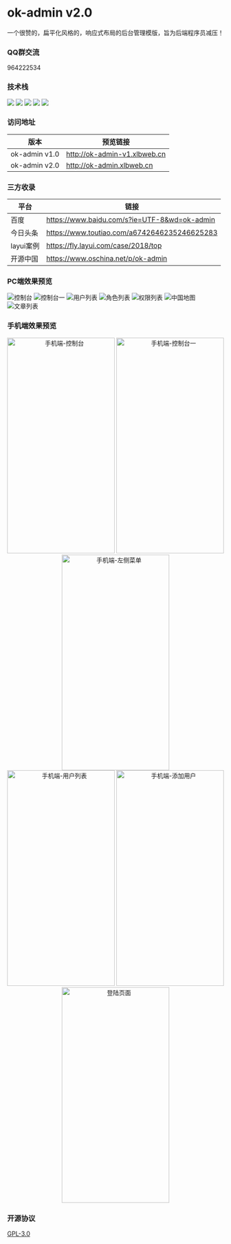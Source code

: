# ok-admin v2.0

一个很赞的，扁平化风格的，响应式布局的后台管理模版，旨为后端程序员减压！

### QQ群交流

964222534

### 技术栈

<p>
  <img src="https://img.shields.io/badge/layui-2.4.5-brightgreen.svg">
  <img src="https://img.shields.io/badge/zTree-3.5.40-brightgreen.svg">
  <img src="https://img.shields.io/badge/NProgress-0.2.0-brightgreen.svg">
  <img src="https://img.shields.io/badge/ECharts-2.0-brightgreen.svg">
  <img src="https://img.shields.io/badge/Animate.css-3.7.0-brightgreen.svg">
</p>

### 访问地址

| 版本 | 预览链接 |
| ---- | ---- |
| ok-admin v1.0 | http://ok-admin-v1.xlbweb.cn |
| ok-admin v2.0  | http://ok-admin.xlbweb.cn |

### 三方收录

| 平台 | 链接 |
| ---- | ---- |
| 百度 | https://www.baidu.com/s?ie=UTF-8&wd=ok-admin |
| 今日头条  | https://www.toutiao.com/a6742646235246625283 |
| layui案例 | https://fly.layui.com/case/2018/top |
| 开源中国 | https://www.oschina.net/p/ok-admin |

### PC端效果预览

![控制台](https://images.gitee.com/uploads/images/2019/0928/133150_4f541d2e_1152471.png "屏幕截图.png")
![控制台一](https://images.gitee.com/uploads/images/2019/0928/133215_c28c2f78_1152471.png "屏幕截图.png")
![用户列表](https://images.gitee.com/uploads/images/2019/0928/133254_6bfb7575_1152471.png "屏幕截图.png")
![角色列表](https://images.gitee.com/uploads/images/2019/0928/133314_6bb0b726_1152471.png "屏幕截图.png")
![权限列表](https://images.gitee.com/uploads/images/2019/0928/133347_eb37eb95_1152471.png "屏幕截图.png")
![中国地图](https://images.gitee.com/uploads/images/2019/0928/133414_848c2992_1152471.png "屏幕截图.png")
![文章列表](https://images.gitee.com/uploads/images/2019/0928/133443_1b312757_1152471.png "屏幕截图.png")

### 手机端效果预览

<div align="center">
    <img src="https://images.gitee.com/uploads/images/2019/0928/133918_d3f06692_1152471.png" height="500" width="250" alt="手机端-控制台"/>
    <img src="https://images.gitee.com/uploads/images/2019/0928/133958_d693ec3d_1152471.png" height="500" width="250" alt="手机端-控制台一"/>
    <img src="https://images.gitee.com/uploads/images/2019/0928/134037_044ce556_1152471.png" height="500" width="250" alt="手机端-左侧菜单"/>
</div>

<div align="center">
    <img src="https://images.gitee.com/uploads/images/2019/0928/134101_88527de9_1152471.png" height="500" width="250" alt="手机端-用户列表"/>
    <img src="https://images.gitee.com/uploads/images/2019/0928/134122_9505f727_1152471.png" height="500" width="250" alt="手机端-添加用户"/>
    <img src="https://images.gitee.com/uploads/images/2019/0928/140051_e8dc01fa_1152471.png" height="500" width="250" alt="登陆页面"/>
</div>

### 开源协议

[GPL-3.0](https://github.com/bobi1234/ok-admin/blob/master/LICENSE)
